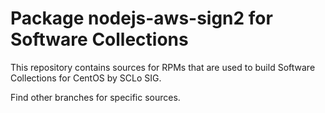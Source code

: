 # Package nodejs-aws-sign2 for Software Collections

This repository contains sources for RPMs that are used
to build Software Collections for CentOS by SCLo SIG.

Find other branches for specific sources.
